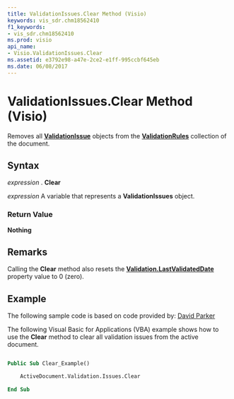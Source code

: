 ```yaml
---
title: ValidationIssues.Clear Method (Visio)
keywords: vis_sdr.chm18562410
f1_keywords:
- vis_sdr.chm18562410
ms.prod: visio
api_name:
- Visio.ValidationIssues.Clear
ms.assetid: e3792e98-a47e-2ce2-e1ff-995ccbf645eb
ms.date: 06/08/2017
---
```



# ValidationIssues.Clear Method (Visio)

Removes all  **[ValidationIssue](validationissue-object-visio.md)** objects from the **[ValidationRules](validationrules-object-visio.md)** collection of the document.


## Syntax

 _expression_ . **Clear**

 _expression_ A variable that represents a **ValidationIssues** object.


### Return Value

 **Nothing**


## Remarks

Calling the  **Clear** method also resets the **[Validation.LastValidatedDate](validation-lastvalidateddate-property-visio.md)** property value to 0 (zero).


## Example

The following sample code is based on code provided by: [David Parker](http://www.bvisual.net)

The following Visual Basic for Applications (VBA) example shows how to use the  **Clear** method to clear all validation issues from the active document.




```vb

Public Sub Clear_Example()

    ActiveDocument.Validation.Issues.Clear
    
End Sub
```


